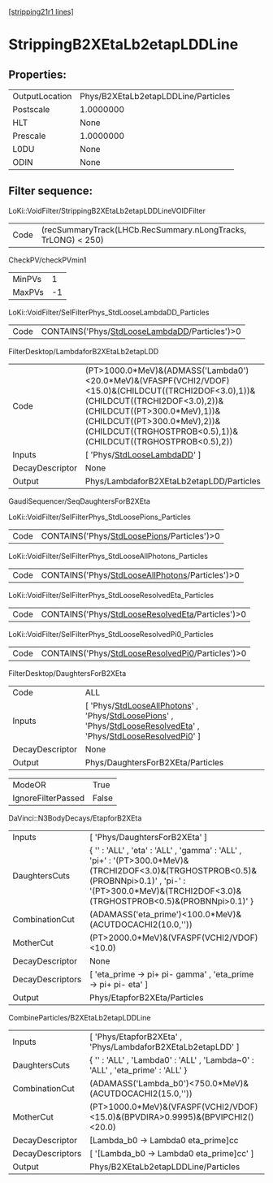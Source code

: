 [[stripping21r1 lines]](./stripping21r1-index)

# StrippingB2XEtaLb2etapLDDLine

## Properties:

|                |                                     |
|----------------|-------------------------------------|
| OutputLocation | Phys/B2XEtaLb2etapLDDLine/Particles |
| Postscale      | 1.0000000                           |
| HLT            | None                                |
| Prescale       | 1.0000000                           |
| L0DU           | None                                |
| ODIN           | None                                |

## Filter sequence:

LoKi::VoidFilter/StrippingB2XEtaLb2etapLDDLineVOIDFilter

|      |                                                               |
|------|---------------------------------------------------------------|
| Code | (recSummaryTrack(LHCb.RecSummary.nLongTracks, TrLONG) \< 250) |

CheckPV/checkPVmin1

|        |     |
|--------|-----|
| MinPVs | 1   |
| MaxPVs | -1  |

LoKi::VoidFilter/SelFilterPhys_StdLooseLambdaDD_Particles

|      |                                                                                                    |
|------|----------------------------------------------------------------------------------------------------|
| Code | CONTAINS('Phys/[StdLooseLambdaDD](./stripping21r1-commonparticles-stdlooselambdadd)/Particles')\>0 |

FilterDesktop/LambdaforB2XEtaLb2etapLDD

|                 |                                                                                                                                                                                                                                                                           |
|-----------------|---------------------------------------------------------------------------------------------------------------------------------------------------------------------------------------------------------------------------------------------------------------------------|
| Code            | (PT\>1000.0\*MeV)&(ADMASS('Lambda0')\<20.0\*MeV)&(VFASPF(VCHI2/VDOF)\<15.0)&(CHILDCUT((TRCHI2DOF\<3.0),1))&(CHILDCUT((TRCHI2DOF\<3.0),2))&(CHILDCUT((PT\>300.0\*MeV),1))&(CHILDCUT((PT\>300.0\*MeV),2))&(CHILDCUT((TRGHOSTPROB\<0.5),1))&(CHILDCUT((TRGHOSTPROB\<0.5),2)) |
| Inputs          | [ 'Phys/[StdLooseLambdaDD](./stripping21r1-commonparticles-stdlooselambdadd)' ]                                                                                                                                                                                         |
| DecayDescriptor | None                                                                                                                                                                                                                                                                      |
| Output          | Phys/LambdaforB2XEtaLb2etapLDD/Particles                                                                                                                                                                                                                                  |

GaudiSequencer/SeqDaughtersForB2XEta

LoKi::VoidFilter/SelFilterPhys_StdLoosePions_Particles

|      |                                                                                              |
|------|----------------------------------------------------------------------------------------------|
| Code | CONTAINS('Phys/[StdLoosePions](./stripping21r1-commonparticles-stdloosepions)/Particles')\>0 |

LoKi::VoidFilter/SelFilterPhys_StdLooseAllPhotons_Particles

|      |                                                                                                        |
|------|--------------------------------------------------------------------------------------------------------|
| Code | CONTAINS('Phys/[StdLooseAllPhotons](./stripping21r1-commonparticles-stdlooseallphotons)/Particles')\>0 |

LoKi::VoidFilter/SelFilterPhys_StdLooseResolvedEta_Particles

|      |                                                                                                          |
|------|----------------------------------------------------------------------------------------------------------|
| Code | CONTAINS('Phys/[StdLooseResolvedEta](./stripping21r1-commonparticles-stdlooseresolvedeta)/Particles')\>0 |

LoKi::VoidFilter/SelFilterPhys_StdLooseResolvedPi0_Particles

|      |                                                                                                          |
|------|----------------------------------------------------------------------------------------------------------|
| Code | CONTAINS('Phys/[StdLooseResolvedPi0](./stripping21r1-commonparticles-stdlooseresolvedpi0)/Particles')\>0 |

FilterDesktop/DaughtersForB2XEta

|                 |                                                                                                                                                                                                                                                                                                                                       |
|-----------------|---------------------------------------------------------------------------------------------------------------------------------------------------------------------------------------------------------------------------------------------------------------------------------------------------------------------------------------|
| Code            | ALL                                                                                                                                                                                                                                                                                                                                   |
| Inputs          | [ 'Phys/[StdLooseAllPhotons](./stripping21r1-commonparticles-stdlooseallphotons)' , 'Phys/[StdLoosePions](./stripping21r1-commonparticles-stdloosepions)' , 'Phys/[StdLooseResolvedEta](./stripping21r1-commonparticles-stdlooseresolvedeta)' , 'Phys/[StdLooseResolvedPi0](./stripping21r1-commonparticles-stdlooseresolvedpi0)' ] |
| DecayDescriptor | None                                                                                                                                                                                                                                                                                                                                  |
| Output          | Phys/DaughtersForB2XEta/Particles                                                                                                                                                                                                                                                                                                     |

|                    |       |
|--------------------|-------|
| ModeOR             | True  |
| IgnoreFilterPassed | False |

DaVinci::N3BodyDecays/EtapforB2XEta

|                  |                                                                                                                                                                                                                    |
|------------------|--------------------------------------------------------------------------------------------------------------------------------------------------------------------------------------------------------------------|
| Inputs           | [ 'Phys/DaughtersForB2XEta' ]                                                                                                                                                                                    |
| DaughtersCuts    | { '' : 'ALL' , 'eta' : 'ALL' , 'gamma' : 'ALL' , 'pi+' : '(PT\>300.0\*MeV)&(TRCHI2DOF\<3.0)&(TRGHOSTPROB\<0.5)&(PROBNNpi\>0.1)' , 'pi-' : '(PT\>300.0\*MeV)&(TRCHI2DOF\<3.0)&(TRGHOSTPROB\<0.5)&(PROBNNpi\>0.1)' } |
| CombinationCut   | (ADAMASS('eta_prime')\<100.0\*MeV)&(ACUTDOCACHI2(10.0,''))                                                                                                                                                         |
| MotherCut        | (PT\>2000.0\*MeV)&(VFASPF(VCHI2/VDOF)\<10.0)                                                                                                                                                                       |
| DecayDescriptor  | None                                                                                                                                                                                                               |
| DecayDescriptors | [ 'eta_prime -\> pi+ pi- gamma' , 'eta_prime -\> pi+ pi- eta' ]                                                                                                                                                  |
| Output           | Phys/EtapforB2XEta/Particles                                                                                                                                                                                       |

CombineParticles/B2XEtaLb2etapLDDLine

|                  |                                                                                    |
|------------------|------------------------------------------------------------------------------------|
| Inputs           | [ 'Phys/EtapforB2XEta' , 'Phys/LambdaforB2XEtaLb2etapLDD' ]                      |
| DaughtersCuts    | { '' : 'ALL' , 'Lambda0' : 'ALL' , 'Lambda~0' : 'ALL' , 'eta_prime' : 'ALL' }      |
| CombinationCut   | (ADAMASS('Lambda_b0')\<750.0\*MeV)&(ACUTDOCACHI2(15.0,''))                         |
| MotherCut        | (PT\>1000.0\*MeV)&(VFASPF(VCHI2/VDOF)\<15.0)&(BPVDIRA\>0.9995)&(BPVIPCHI2()\<20.0) |
| DecayDescriptor  | [Lambda_b0 -\> Lambda0 eta_prime]cc                                              |
| DecayDescriptors | [ '[Lambda_b0 -\> Lambda0 eta_prime]cc' ]                                      |
| Output           | Phys/B2XEtaLb2etapLDDLine/Particles                                                |
